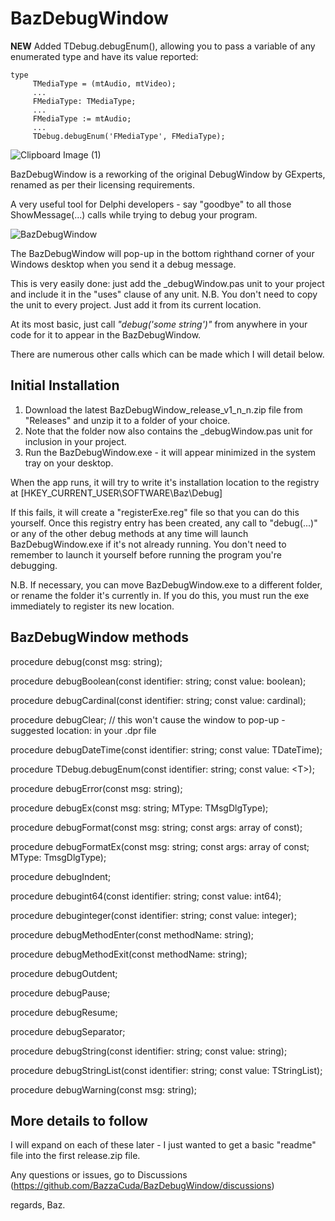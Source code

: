 # BazDebugWindow

**NEW** Added TDebug.debugEnum(), allowing you to pass a variable of any enumerated type and have its value reported:

    type
         TMediaType = (mtAudio, mtVideo);
         ...         
         FMediaType: TMediaType;
         ...
         FMediaType := mtAudio;
         ...
         TDebug.debugEnum('FMediaType', FMediaType);

![Clipboard Image (1)](https://github.com/BazzaCuda/BazDebugWindow/assets/22550919/6bab8900-b929-407f-bb70-0bd6c27764b0)

BazDebugWindow is a reworking of the original DebugWindow by GExperts, renamed as per their licensing requirements.

A very useful tool for Delphi developers - say "goodbye" to all those ShowMessage(...) calls while trying to debug your program.

![BazDebugWindow](https://github.com/BazzaCuda/BazDebugWindow/assets/22550919/8beab9d4-c578-4ab5-8d58-500f7d847769)

The BazDebugWindow will pop-up in the bottom righthand corner of your Windows desktop when you send it a debug message.

This is very easily done: just add the _debugWindow.pas unit to your project and include it in the "uses" clause of any unit.
N.B. You don't need to copy the unit to every project. Just add it from its current location.

At its most basic, just call _"debug('some string')"_ from anywhere in your code for it to appear in the BazDebugWindow.

There are numerous other calls which can be made which I will detail below.

Initial Installation
--------------------

1. Download the latest BazDebugWindow_release_v1_n_n.zip file from "Releases" and unzip it to a folder of your choice.
2. Note that the folder now also contains the _debugWindow.pas unit for inclusion in your project.
3. Run the BazDebugWindow.exe - it will appear minimized in the system tray on your desktop.

When the app runs, it will try to write it's installation location to the registry at
[HKEY_CURRENT_USER\SOFTWARE\Baz\Debug]

If this fails, it will create a "registerExe.reg" file so that you can do this yourself.
Once this registry entry has been created, any call to "debug(...)" or any of the other debug methods at any time will launch BazDebugWindow.exe if it's not already running.
You don't need to remember to launch it yourself before running the program you're debugging.

N.B. If necessary, you can move BazDebugWindow.exe to a different folder, or rename the folder it's currently in. 
If you do this, you must run the exe immediately to register its new location.

BazDebugWindow methods
----------------------

procedure debug(const msg: string);

procedure debugBoolean(const identifier: string; const value: boolean);

procedure debugCardinal(const identifier: string; const value: cardinal);

procedure debugClear; // this won't cause the window to pop-up - suggested location: in your .dpr file

procedure debugDateTime(const identifier: string; const value: TDateTime);

procedure TDebug.debugEnum(const identifier: string; const value: \<T\>);

procedure debugError(const msg: string);

procedure debugEx(const msg: string; MType: TMsgDlgType);

procedure debugFormat(const msg: string; const args: array of const);

procedure debugFormatEx(const msg: string; const args: array of const; MType: TmsgDlgType);

procedure debugIndent;

procedure debugint64(const identifier: string; const value: int64);

procedure debuginteger(const identifier: string; const value: integer);

procedure debugMethodEnter(const methodName: string);

procedure debugMethodExit(const methodName: string);

procedure debugOutdent;

procedure debugPause;

procedure debugResume;

procedure debugSeparator;

procedure debugString(const identifier: string; const value: string);

procedure debugStringList(const identifier: string; const value: TStringList);

procedure debugWarning(const msg: string);

More details to follow
----------------------

I will expand on each of these later - I just wanted to get a basic "readme" file into the first release.zip file.

Any questions or issues, go to Discussions (https://github.com/BazzaCuda/BazDebugWindow/discussions)

regards,
Baz.










 
